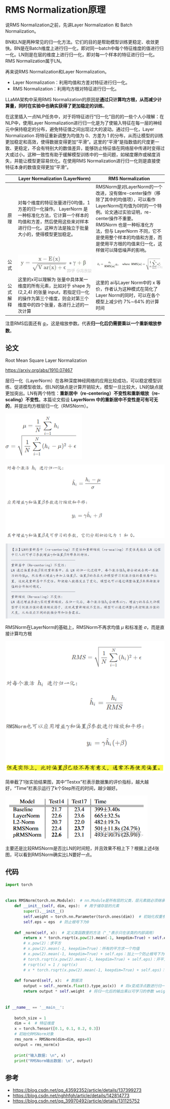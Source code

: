 # RMS Normalization原理

说RMS Normalization之前，先讲Layer Normalization 和 Batch Normalization。

BN和LN是两种常见的归一化方法。它们的目的是帮助模型训练更稳定、收敛更快。BN是在Batch维度上进行归一化，即对同一batch中每个特征维度的值进行归一化。LN则是在层的维度上进行归一化，即对每一个样本的特征进行归一化。RMS Normalization属于LN。

再来说RMS Normalization和Layer Normalization。

- Layer Normalization：利用均值和方差对特征进行归一化。
- RMS Normalization：利用均方根对特征进行归一化。

LLaMA架构中采用RMS Normalization的原因是**通过只计算均方根，从而减少计算量，同时在实验中也确实获得了更加稳定的训练**。

在这里插入一点NLP任务中，对于将特征进行“归一化”目的的一些个人小理解：在NLP中，使用Layer Normalization进行归一化是为了使输入特征在每一层的神经元中保持稳定的分布，避免特征值之间出现过大的波动。通过归一化，Layer Normalization 将特征重新调整为均值为 0、方差为 1 的分布，从而让模型的训练更加稳定和高效，使得数据变得更加“平滑”。这里的“平滑”是指数值的尺度更一致、更稳定，不会有特别大的数值差异，能够防止特征值在网络层中传递时变得过大或过小。这种一致性有助于缓解模型训练中的一些问题，如梯度爆炸或梯度消失，并能让模型更容易优化。在使用RMS Normalization进行归一化则是直接使特征本身的数值变得更加“平滑”。

|          | Layer Normalization (LayerNorm)                              | RMS Normalization                                            |
| -------- | ------------------------------------------------------------ | ------------------------------------------------------------ |
| 原理     | 对每个维度的特征张量进行0均值，1方差的归一化操作。 LayerNorm 是一种标准化方法，它计算一个样本的均值和方差，然后使用这些来对样本进行归一化。这种方法是独立于批量大小的，使得模型更加稳定。 | RMSNorm是对LayerNorm的一个改进，没有做re-center操作（移除了其中的均值项），可以看作LayerNorm在均值为0时的一个特例。论文通过实验证明，re-center操作不重要。<br/>RMSNorm 也是一种标准化方法，但与 LayerNorm 不同，它不是使用整个样本的均值和方差，而是使用平方根的均值来归一化，这样做可以降低噪声的影响。 |
| 公式     | ![img](./assets/1645079ff6e84c4b0a6a6ca501a1426b.png)        | ![img](./assets/ea0fe6cf88b791625c318af8f3d72f4c.png)        |
| 公式解释 | 这里的x可以理解为 张量中具体某一维度的所有元素，比如对于 shape 为 (2,2,4) 的张量 input，若指定归一化的操作为第三个维度，则会对第三个维度中的四个张量，各进行上述的一次计算 | 这里的 ai与Layer Norm中的 x 等价，作者认为这种模式在简化了Layer Norm的同时，可以在各个模型上减少约 7%∼64% 的计算时间 |

注意RMS后面还有 $g_i$，这是缩放参数。代表**归一化后仍需要乘以一个重新缩放参数**。

## 论文

Root Mean Square Layer Normalization

https://arxiv.org/abs/1910.07467

层归一化（LayerNorm）在各种深度神经网络的应用比较成功，可以稳定模型训练、促进模型收敛。但LN的缺点是计算开销较大，模型一旦比较大，LN的缺点就更加突出。LN有两个特性：**重新居中（re-centering）不变性和重新缩放（re-scaling）不变性**。本篇论文假设 **LayerNorm 中的重新居中不变性是可有可无的**，并提出均方根层归一化（RMSNorm）。

![image-20241126111438543](./assets/image-20241126111438543.png)

![image-20241126111457039](./assets/image-20241126111457039.png)

![image-20241126111518197](./assets/image-20241126111518197.png)

RMSNorm在LayerNorm的基础上，RMSNorm不再求均值 $\mu$ 和标准差 $\sigma$，而是直接计算均方根

![image-20241126111639543](./assets/image-20241126111639543.png)

简单截了1张实验结果图，其中“Testxx”栏表示数据集的评价指标，越大越好，“Time”栏表示运行了k个Step所花的时间，越少越好。

![在这里插入图片描述](./assets/5185480e652f5149bb3e890b39deacfe.png)

主要还是比较RMSNorm是否比LN的时间短，并且效果不相上下？根据上述4张图，可以看到RMSNorm确实比LN要好一点。

## 代码

```python
import torch
 
 
class RMSNorm(torch.nn.Module):  # nn.Module是所有层的父类，层元素就必须继承nn.Module
    def __init__(self, dim, eps):  # 用于储存层的元素
        super().__init__()
        self.weight = torch.nn.Parameter(torch.ones(dim))  # 初始化权重参数
        self.eps = eps  # 防止根号下为0
 
    def _norm(self, x):  # 定义类函数里的方法（"_"表示只在该类的内部调用）
        return x * torch.rsqrt(x.pow(2).mean(-1, keepdim=True) + self.eps)
        # x.pow(2)：求平方
        # x.pow(2).mean(-1, keepdim=True)：所有的平方求一个均值
        # x.pow(2).mean(-1, keepdim=True) + self.eps：加上一个防止根号下为0的元素
        # torch.rsqrt(x.pow(2).mean(-1, keepdim=True) + self.eps)：开平方再求导
        # rsqrt(x) = 1 / sqrt(x)
        # x * torch.rsqrt(x.pow(2).mean(-1, keepdim=True) + self.eps)：最后用求得的导数乘以x
 
    def forward(self, x):  # 数据流
        output = self._norm(x.float().type_as(x))  # 将x变成浮点数进行归一化，并保持x原始的数据类型
        return output * self.weight  # 将归一化后的输出乘以可学习的参数 weight,调整每一个维度的缩放
 
 
if __name__ == '__main__':
 
    batch_size = 1
    dim = 4  # 特征维度
    x = torch.Tensor([0.1, 0.1, 0.2, 0.3])
    # 初始化RMSNorm对象
    rms_norm = RMSNorm(dim=dim, eps=0)
    output = rms_norm(x)
 
    print("输入数据: \n", x)
    print("RMSNorm输出数据: \n", output)
```

## 参考

- https://blog.csdn.net/qq_43592352/article/details/137399273
- https://blog.csdn.net/nghhfgh/article/details/142814773
- https://blog.csdn.net/qq_39970492/article/details/131125752
